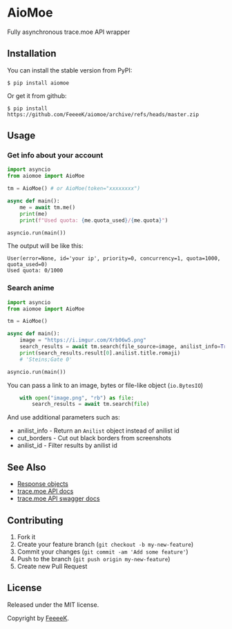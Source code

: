 # AioMoe

Fully asynchronous trace.moe API wrapper

## Installation

You can install the stable version from PyPI:

    $ pip install aiomoe

Or get it from github:

    $ pip install https://github.com/FeeeeK/aiomoe/archive/refs/heads/master.zip

## Usage

### Get info about your account

```python
import asyncio
from aiomoe import AioMoe

tm = AioMoe() # or AioMoe(token="xxxxxxxx")

async def main():
    me = await tm.me()
    print(me)
    print(f"Used quota: {me.quota_used}/{me.quota}")

asyncio.run(main())
```
The output will be like this:
```
User(error=None, id='your ip', priority=0, concurrency=1, quota=1000, quota_used=0)
Used quota: 0/1000
```

### Search anime
```python
import asyncio
from aiomoe import AioMoe

tm = AioMoe()

async def main():
    image = "https://i.imgur.com/Xrb06w5.png"
    search_results = await tm.search(file_source=image, anilist_info=True)
    print(search_results.result[0].anilist.title.romaji)
    # 'Steins;Gate 0'

asyncio.run(main())
```
You can pass a link to an image, bytes or file-like object (`io.BytesIO`)
```python
    with open("image.png", "rb") as file:
        search_results = await tm.search(file)
```
And use additional parameters such as:
 - anilist_info - Return an `Anilist` object instead of anilist id
 - cut_borders - Cut out black borders from screenshots
 - anilist_id - Filter results by anilist id

## See Also
  - [Response objects](https://github.com/FeeeeK/aiomoe/blob/master/aiomoe/models/models.py)
  - [trace.moe API docs](https://soruly.github.io/trace.moe-api/#/docs)
  - [trace.moe API swagger docs](https://app.swaggerhub.com/apis/soruly/api.trace.moe)

## Contributing

1.  Fork it
2.  Create your feature branch (`git checkout -b my-new-feature`)
3.  Commit your changes (`git commit -am 'Add some feature'`)
4.  Push to the branch (`git push origin my-new-feature`)
5.  Create new Pull Request

## License

Released under the MIT license.

Copyright by [FeeeeK](https://github.com/feeeek).

